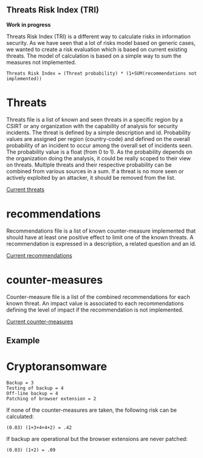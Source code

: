 Threats Risk Index (TRI)
------------------------

**Work in progress**

Threats Risk Index (TRI) is a different way to calculate risks in information security. As we have seen that a lot of risks model based on
generic cases, we wanted to create a risk evaluation which is based on current existing threats. The model of calculation is based on a simple way to sum the measures not implemented.

~~~~
Threats Risk Index = (Threat probability) * (1+SUM(recommendations not implemented))
~~~~

Threats
=======

Threats file is a list of known and seen threats in a specific region by a CSIRT or any organization with the capability of analysis for security incidents. The threat is defined by a simple description and id. Probability values are assigned per region (country-code) and defined on the overall probability of an incident to occur among the overall set of incidents seen. The probability value is a float (from 0 to 1). As the probability depends on the organization doing the analysis, it could be really scoped to their view on threats. Multiple threats and their respective probability can be combined from various sources in a sum. If a threat is no more seen or actively exploited by an attacker, it should be removed from the list.

[Current threats](./desc/threats.json)

recommendations
===============

Recommendations file is a list of known counter-measure implemented that should have at least one positive effect to limit one of the known threats. A recommendation is expressed in a description, a related question and an id.

[Current recommendations](./desc/recommendations.json)

counter-measures
================

Counter-measure file is a list of the combined recommendations for each known threat. An impact value is associated to each recommendations defining the level of impact if the recommendation is not implemented.

[Current counter-measures](./desc/counter-measures.json)


Example
-------

Cryptoransomware
================

~~~~
Backup = 3
Testing of backup = 4
Off-line backup = 4
Patching of browser extension = 2
~~~~

If none of the counter-measures are taken, the following risk can be calculated:

~~~~
(0.03) (1+3+4+4+2) = .42
~~~~

If backup are operational but the browser extensions are never patched:

~~~~
(0.03) (1+2) = .09
~~~~

